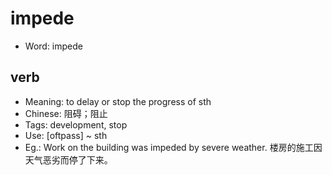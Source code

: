 # impede

- Word: impede

## verb

- Meaning: to delay or stop the progress of sth
- Chinese: 阻碍；阻止
- Tags: development, stop
- Use: [oftpass] ~ sth
- Eg.: Work on the building was impeded by severe weather. 楼房的施工因天气恶劣而停了下来。

